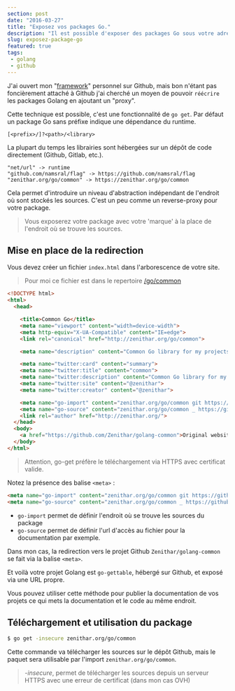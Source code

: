 ```yaml
---
section: post
date: "2016-03-27"
title: "Exposez vos packages Go."
description: "Il est possible d'exposer des packages Go sous votre adresse à la place du dépot Github."
slug: exposez-package-go
featured: true
tags:
 - golang
 - github
---
```


J'ai ouvert mon "[framework](https://github.com/Zenithar/golang-common)"
personnel sur Github, mais bon n'étant pas foncièrement attaché à Github j'ai cherché un moyen de pouvoir `réécrire`
les packages Golang en ajoutant un "proxy".

Cette technique est possible, c'est une fonctionnalité de `go get`.
Par défaut un package Go sans préfixe indique une dépendance du runtime.

```
[<prefix>/]?<path>/<library>
```

La plupart du temps les librairies sont hébergées sur un dépôt de code directement
(Github, Gitlab, etc.).

```
"net/url" -> runtime
"github.com/namsral/flag" -> https://github.com/namsral/flag
"zenithar.org/go/common" -> https://zenithar.org/go/common
```

Cela permet d'introduire un niveau d'abstraction indépendant de l'endroit
où sont stockés les sources. C'est un peu comme un reverse-proxy pour votre package.

> Vous exposerez votre package avec votre 'marque' à la place de l'endroit
> où se trouve les sources.

## Mise en place de la redirection

Vous devez créer un fichier `index.html` dans l'arborescence de votre site.

> Pour moi ce fichier est dans le repertoire [/go/common](http://zenithar.org/go/common)

```html
<!DOCTYPE html>
<html>
  <head>

    <title>Common Go</title>
    <meta name="viewport" content="width=device-width">
    <meta http-equiv="X-UA-Compatible" content="IE=edge">
    <link rel="canonical" href="http://zenithar.org/go/common">

    <meta name="description" content="Common Go library for my projects">

    <meta name="twitter:card" content="summary">
    <meta name="twitter:title" content="common">
    <meta name="twitter:description" content="Common Go library for my projects">
    <meta name="twitter:site" content="@zenithar">
    <meta name="twitter:creator" content="@zenithar">

    <meta name="go-import" content="zenithar.org/go/common git https://github.com/Zenithar/golang-common">
    <meta name="go-source" content="zenithar.org/go/common _ https://github.com/Zenithar/golang-common/tree/master{/dir} https://github.com/Zenithar/golang-common/blob/master{/dir}/{file}#L{line}">
    <link rel="author" href="http://zenithar.org/">
  </head>
  <body>
    <a href="https://github.com/Zenithar/golang-common">Original website</a>
  </body>
</html>
```

> Attention, go-get préfère le téléchargement via HTTPS avec certificat valide.

Notez la présence des balise `<meta>` :

```html
<meta name="go-import" content="zenithar.org/go/common git https://github.com/Zenithar/golang-common">
<meta name="go-source" content="zenithar.org/go/common _ https://github.com/Zenithar/golang-common/tree/master{/dir} https://github.com/Zenithar/golang-common/blob/master{/dir}/{file}#L{line}">
```

  * `go-import` permet de définir l'endroit où se trouve les sources du package
  * `go-source` permet de définir l'url d'accès au fichier pour la documentation
  par exemple.

Dans mon cas, la redirection vers le projet Github `Zenithar/golang-common` se
fait via la balise `<meta>`.

Et voilà votre projet Golang est `go-gettable`, hébergé sur Github, et exposé
via une URL propre.

Vous pouvez utiliser cette méthode pour publier la documentation de vos projets
ce qui mets la documentation et le code au même endroit.

## Téléchargement et utilisation du package

```sh
$ go get -insecure zenithar.org/go/common
```

Cette commande va télécharger les sources sur le dépôt Github, mais le paquet sera utilisable par l'import `zenithar.org/go/common`.

> *-insecure*, permet de télécharger les sources depuis un serveur HTTPS avec une erreur de certificat (dans mon cas OVH)
